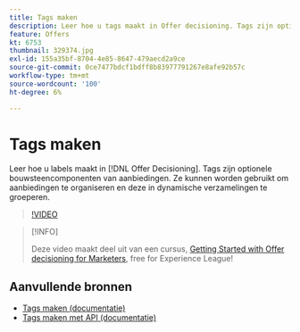```yaml
---
title: Tags maken
description: Leer hoe u tags maakt in Offer decisioning. Tags zijn optionele bouwsteencomponenten van aanbiedingen.
feature: Offers
kt: 6753
thumbnail: 329374.jpg
exl-id: 155a35bf-8704-4e85-8647-479aecd2a9ce
source-git-commit: 0ce7477bdcf1bdff8b83977791267e8afe92b57c
workflow-type: tm+mt
source-wordcount: '100'
ht-degree: 6%

---
```


# Tags maken

Leer hoe u labels maakt in [!DNL Offer Decisioning]. Tags zijn optionele bouwsteencomponenten van aanbiedingen. Ze kunnen worden gebruikt om aanbiedingen te organiseren en deze in dynamische verzamelingen te groeperen.

>[!VIDEO](https://video.tv.adobe.com/v/329374?quality=12&learn=on)

>[!INFO]
>
> Deze video maakt deel uit van een cursus, [Getting Started with Offer decisioning for Marketers](https://experienceleague.adobe.com/?recommended=ExperiencePlatform-U-1-2020.1.offerdecisioning), free for Experience League!


## Aanvullende bronnen

* [Tags maken (documentatie)](https://experienceleague.adobe.com/docs/journey-optimizer/using/offer-decisioniong/create-components/creating-tags.html)
* [Tags maken met API (documentatie)](https://experienceleague.adobe.com/docs/journey-optimizer/using/offer-decisioniong/api-reference/offers-api/tags/create.html)